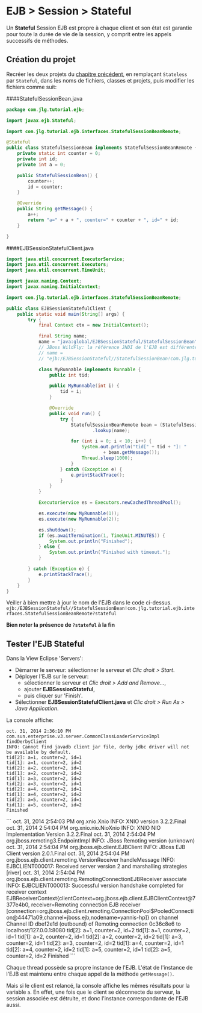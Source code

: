 EJB > Session > Stateful
========================

Un **Stateful** Session EJB est propre à chaque client et son état est garantie
pour toute la durée de vie de la session, y comprit entre les appels successifs
de méthodes.

Création du projet
------------------

Recréer les deux projets du
[chapitre précédent]({{url('/cours/java_ee/02_ejb_session_stateless')}}),
en remplaçant `Stateless` par `Stateful`, dans les noms de fichiers, classes et
projets, puis modifier les fichiers comme suit:

####StatefulSessionBean.java
```java
package com.jlg.tutorial.ejb;

import javax.ejb.Stateful;

import com.jlg.tutorial.ejb.interfaces.StatefulSessionBeanRemote;

@Stateful
public class StatefulSessionBean implements StatefulSessionBeanRemote {
	private static int counter = 0;
	private int id;
	private int a = 0;

	public StatefulSessionBean() {
		counter++;
		id = counter;
	}

	@Override
	public String getMessage() {
		a++;
		return "a=" + a + ", counter=" + counter + ", id=" + id;
	}

}

```

####EJBSessionStatefulClient.java
```java
import java.util.concurrent.ExecutorService;
import java.util.concurrent.Executors;
import java.util.concurrent.TimeUnit;

import javax.naming.Context;
import javax.naming.InitialContext;

import com.jlg.tutorial.ejb.interfaces.StatefulSessionBeanRemote;

public class EJBSessionStatefulClient {
	public static void main(String[] args) {
		try {
			final Context ctx = new InitialContext();

			final String name;
			name = "java:global/EJBSessionStateful/StatefulSessionBean";
			// JBoss WildFly: la référence JNDI de l'EJB est différente
			// name =
			// "ejb:/EJBSessionStateful//StatefulSessionBean!com.jlg.tutorial.ejb.interfaces.StatefulSessionBeanRemote?stateful";

			class MyRunnable implements Runnable {
				public int tid;

				public MyRunnable(int i) {
					tid = i;
				}

				@Override
				public void run() {
					try {
						StatefulSessionBeanRemote bean = (StatefulSessionBeanRemote) ctx
								.lookup(name);

						for (int i = 0; i < 10; i++) {
							System.out.println("tid[" + tid + "]: "
									+ bean.getMessage());
							Thread.sleep(1000);
						}
					} catch (Exception e) {
						e.printStackTrace();
					}
				}
			}

			ExecutorService es = Executors.newCachedThreadPool();

			es.execute(new MyRunnable(1));
			es.execute(new MyRunnable(2));

			es.shutdown();
			if (es.awaitTermination(1, TimeUnit.MINUTES)) {
				System.out.println("Finished");
			} else {
				System.out.println("Finished with timeout.");
			}

		} catch (Exception e) {
			e.printStackTrace();
		}
	}
}

```
<jboss>

Veiller à bien mettre à jour le nom de l'EJB dans le code ci-dessus.
`ejb:/EJBSessionStateful//StatefulSessionBean!com.jlg.tutorial.ejb.interfaces.StatefulSessionBeanRemote?stateful`

<warning/> **Bien noter la présence de `?stateful` à la fin**

</jboss>

Tester l'EJB Stateful
---------------------

Dans la View Eclipse 'Servers':

- Démarrer le serveur: sélectionner le serveur et *Clic droit > Start*.
- Déployer l'EJB sur le serveur:
	- sélectionner le serveur et *Clic droit > Add and Remove...*,
	- ajouter **EJBSessionStateful**,
	- puis cliquer sur 'Finish'.
- Sélectionner **EJBSessionStatefulClient.java** et
  *Clic droit > Run As > Java Application*.

La console affiche:

```
oct. 31, 2014 2:36:10 PM com.sun.enterprise.v3.server.CommonClassLoaderServiceImpl findDerbyClient
INFO: Cannot find javadb client jar file, derby jdbc driver will not be available by default.
tid[2]: a=1, counter=2, id=1
tid[1]: a=1, counter=2, id=2
tid[2]: a=2, counter=2, id=1
tid[1]: a=2, counter=2, id=2
tid[1]: a=3, counter=2, id=2
tid[2]: a=3, counter=2, id=1
tid[2]: a=4, counter=2, id=1
tid[1]: a=4, counter=2, id=2
tid[2]: a=5, counter=2, id=1
tid[1]: a=5, counter=2, id=2
Finished
```

<jboss>
```
oct. 31, 2014 2:54:03 PM org.xnio.Xnio <clinit>
INFO: XNIO version 3.2.2.Final
oct. 31, 2014 2:54:04 PM org.xnio.nio.NioXnio <clinit>
INFO: XNIO NIO Implementation Version 3.2.2.Final
oct. 31, 2014 2:54:04 PM org.jboss.remoting3.EndpointImpl <clinit>
INFO: JBoss Remoting version (unknown)
oct. 31, 2014 2:54:04 PM org.jboss.ejb.client.EJBClient <clinit>
INFO: JBoss EJB Client version 2.0.1.Final
oct. 31, 2014 2:54:04 PM org.jboss.ejb.client.remoting.VersionReceiver handleMessage
INFO: EJBCLIENT000017: Received server version 2 and marshalling strategies [river]
oct. 31, 2014 2:54:04 PM org.jboss.ejb.client.remoting.RemotingConnectionEJBReceiver associate
INFO: EJBCLIENT000013: Successful version handshake completed for receiver context EJBReceiverContext{clientContext=org.jboss.ejb.client.EJBClientContext@7377e4b0, receiver=Remoting connection EJB receiver [connection=org.jboss.ejb.client.remoting.ConnectionPool$PooledConnection@44471a09,channel=jboss.ejb,nodename=yannis-hp]} on channel Channel ID dbef2e1d (outbound) of Remoting connection 0c36c8e6 to localhost/127.0.0.1:8080
tid[2]: a=1, counter=2, id=2
tid[1]: a=1, counter=2, id=1
tid[1]: a=2, counter=2, id=1
tid[2]: a=2, counter=2, id=2
tid[1]: a=3, counter=2, id=1
tid[2]: a=3, counter=2, id=2
tid[1]: a=4, counter=2, id=1
tid[2]: a=4, counter=2, id=2
tid[1]: a=5, counter=2, id=1
tid[2]: a=5, counter=2, id=2
Finished
```
</jboss>

Chaque thread possède sa propre instance de l'EJB. L'état de l'instance de l'EJB
est maintenu entre chaque appel de la méthode `getMessage()`.

Mais si le client est relancé, la console affiche les mêmes résultats pour la
variable `a`. En effet, une fois que le client se déconnecte du serveur, la
session associée est détruite, et donc l'instance correspondante de l'EJB aussi.